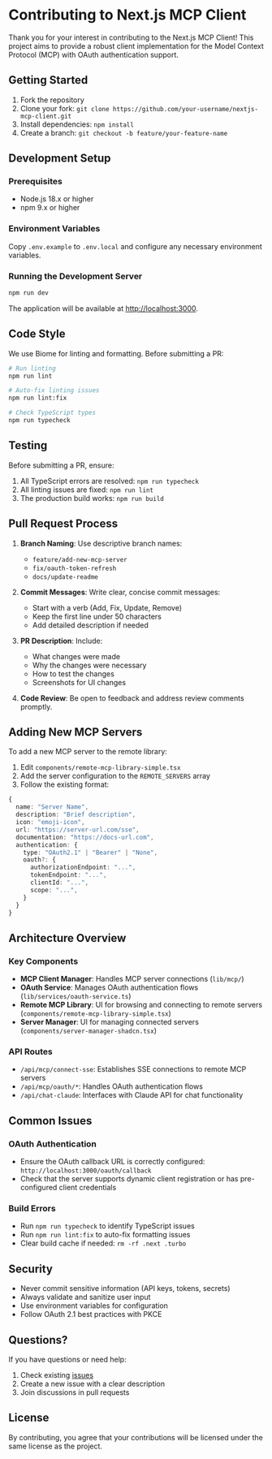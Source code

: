 # Contributing to Next.js MCP Client

Thank you for your interest in contributing to the Next.js MCP Client! This project aims to provide a robust client implementation for the Model Context Protocol (MCP) with OAuth authentication support.

## Getting Started

1. Fork the repository
2. Clone your fork: `git clone https://github.com/your-username/nextjs-mcp-client.git`
3. Install dependencies: `npm install`
4. Create a branch: `git checkout -b feature/your-feature-name`

## Development Setup

### Prerequisites

- Node.js 18.x or higher
- npm 9.x or higher

### Environment Variables

Copy `.env.example` to `.env.local` and configure any necessary environment variables.

### Running the Development Server

```bash
npm run dev
```

The application will be available at [http://localhost:3000](http://localhost:3000).

## Code Style

We use Biome for linting and formatting. Before submitting a PR:

```bash
# Run linting
npm run lint

# Auto-fix linting issues
npm run lint:fix

# Check TypeScript types
npm run typecheck
```

## Testing

Before submitting a PR, ensure:

1. All TypeScript errors are resolved: `npm run typecheck`
2. All linting issues are fixed: `npm run lint`
3. The production build works: `npm run build`

## Pull Request Process

1. **Branch Naming**: Use descriptive branch names:
   - `feature/add-new-mcp-server`
   - `fix/oauth-token-refresh`
   - `docs/update-readme`

2. **Commit Messages**: Write clear, concise commit messages:
   - Start with a verb (Add, Fix, Update, Remove)
   - Keep the first line under 50 characters
   - Add detailed description if needed

3. **PR Description**: Include:
   - What changes were made
   - Why the changes were necessary
   - How to test the changes
   - Screenshots for UI changes

4. **Code Review**: Be open to feedback and address review comments promptly.

## Adding New MCP Servers

To add a new MCP server to the remote library:

1. Edit `components/remote-mcp-library-simple.tsx`
2. Add the server configuration to the `REMOTE_SERVERS` array
3. Follow the existing format:

```typescript
{
  name: "Server Name",
  description: "Brief description",
  icon: "emoji-icon",
  url: "https://server-url.com/sse",
  documentation: "https://docs-url.com",
  authentication: {
    type: "OAuth2.1" | "Bearer" | "None",
    oauth?: {
      authorizationEndpoint: "...",
      tokenEndpoint: "...",
      clientId: "...",
      scope: "...",
    }
  }
}
```

## Architecture Overview

### Key Components

- **MCP Client Manager**: Handles MCP server connections (`lib/mcp/`)
- **OAuth Service**: Manages OAuth authentication flows (`lib/services/oauth-service.ts`)
- **Remote MCP Library**: UI for browsing and connecting to remote servers (`components/remote-mcp-library-simple.tsx`)
- **Server Manager**: UI for managing connected servers (`components/server-manager-shadcn.tsx`)

### API Routes

- `/api/mcp/connect-sse`: Establishes SSE connections to remote MCP servers
- `/api/mcp/oauth/*`: Handles OAuth authentication flows
- `/api/chat-claude`: Interfaces with Claude API for chat functionality

## Common Issues

### OAuth Authentication

- Ensure the OAuth callback URL is correctly configured: `http://localhost:3000/oauth/callback`
- Check that the server supports dynamic client registration or has pre-configured client credentials

### Build Errors

- Run `npm run typecheck` to identify TypeScript issues
- Run `npm run lint:fix` to auto-fix formatting issues
- Clear build cache if needed: `rm -rf .next .turbo`

## Security

- Never commit sensitive information (API keys, tokens, secrets)
- Always validate and sanitize user input
- Use environment variables for configuration
- Follow OAuth 2.1 best practices with PKCE

## Questions?

If you have questions or need help:

1. Check existing [issues](https://github.com/your-username/nextjs-mcp-client/issues)
2. Create a new issue with a clear description
3. Join discussions in pull requests

## License

By contributing, you agree that your contributions will be licensed under the same license as the project.